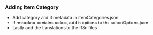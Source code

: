 ### Adding Item Category

- Add category and it metadata in itemCategories.json
- If metadata contains select, add it options to the selectOptions.json
- Lastly add the translations to the i18n files
